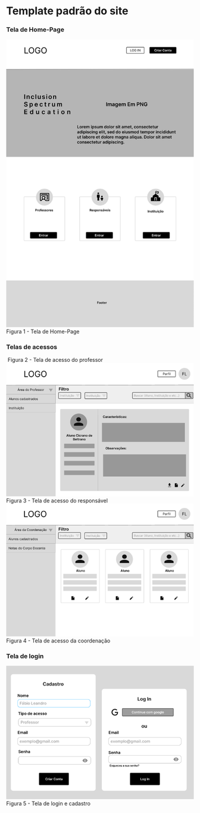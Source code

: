 # Template padrão do site

### Tela de Home-Page

<img alt="" src="../src/imgs/homepage.png">
Figura 1 - Tela de Home-Page


### Telas de acessos

<img alt="" src="../src/imgs/a_professor">
Figura 2 - Tela de acesso do professor

<img alt="" src="../src/imgs/a_responsavel.png">
Figura 3 - Tela de acesso do responsável


<img alt="" src="../src/imgs/a_cordenacao.png">
Figura 4 - Tela de acesso da coordenação


### Tela de login
<img alt="" src="../src/imgs/login_e_cadastro.png">
Figura 5 - Tela de login e cadastro
